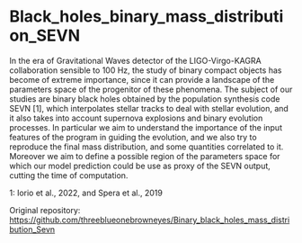 # Black_holes_binary_mass_distribution_SEVN

In the era of Gravitational Waves detector of the LIGO-Virgo-KAGRA collaboration sensible to 100 Hz, the study of binary compact objects has become of extreme importance, since it can provide a landscape of the parameters space of the progenitor of these phenomena. The subject of our studies are binary black holes obtained by the population synthesis code SEVN [1], which interpolates stellar tracks to deal with stellar evolution, and it also takes into account supernova explosions and binary evolution processes. In particular we aim to understand the importance of the input features of the program in guiding the evolution, and we also try to reproduce the final mass distribution, and some quantities correlated to it. Moreover we aim to define a possible region of the parameters space for which our model prediction could be use as proxy of the SEVN output, cutting the time of computation.

1: Iorio et al., 2022, and Spera et al., 2019 

Original repository: https://github.com/threeblueonebrowneyes/Binary_black_holes_mass_distribution_Sevn
